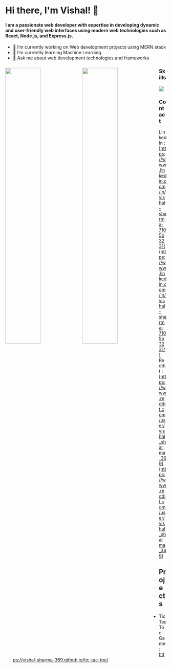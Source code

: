 # **Hi there, I'm Vishal! 👋**

#### I am a passionate web developer with expertise in developing dynamic and user-friendly web interfaces using modern web technologies such as React, Node.js, and Express.js.

- 🔭 I’m currently working on Web development projects using MERN stack
- 🌱 I’m currently learning Machine Learning
- 💬 Ask me about web development technologies and frameworks

<div>
<img align="left" width="47%" src="https://github-readme-stats.vercel.app/api?username=vishal-sharma-369&theme=radical&hide_border=false&include_all_commits=false&count_private=false" />
  
<img align="left" width="47%" src="https://github-readme-stats.vercel.app/api/top-langs/?username=vishal-sharma-369&theme=radical&hide_border=false&include_all_commits=false&count_private=false&layout=compact" />
<div/>
  
  
### Skills
<p marginTop="500px" align="left">
  <a href="https://skillicons.dev">
    <img src="https://skillicons.dev/icons?i=c,cpp,py,html,css,js,react,figma,xd,mongodb,codepen,babel,bootstrap,express,firebase,git,github,materialui,mysql,nodejs,postman,react,webpack&perline=8" />
  </a>
</p>

### Contact
LinkedIn : [https://www.linkedin.com/in/vishal-sharma-7105b3231](https://www.linkedin.com/in/vishal-sharma-7105b3231/)
<br/>
Reddit : [https://www.reddit.com/user/vishal_sharma_369](https://www.reddit.com/user/vishal_sharma_369)

## Projects
 
  - Tic Tac Toe Game : https://vishal-sharma-369.github.io/tic-tac-toe/
